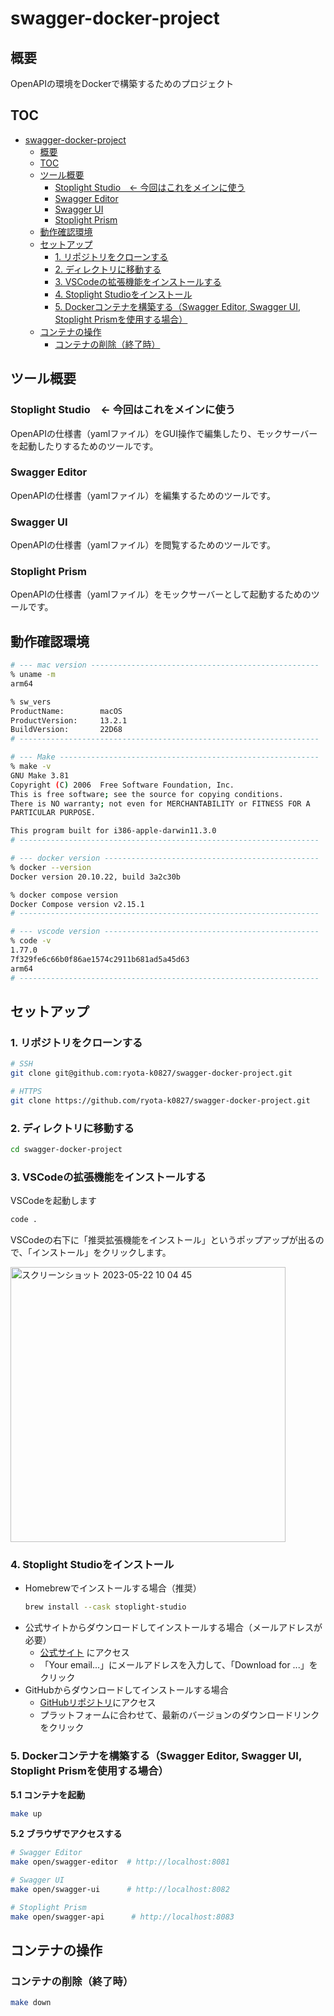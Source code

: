 # swagger-docker-project

## 概要
OpenAPIの環境をDockerで構築するためのプロジェクト

## TOC
- [swagger-docker-project](#swagger-docker-project)
  - [概要](#概要)
  - [TOC](#toc)
  - [ツール概要](#ツール概要)
    - [Stoplight Studio　← 今回はこれをメインに使う](#stoplight-studio-今回はこれをメインに使う)
    - [Swagger Editor](#swagger-editor)
    - [Swagger UI](#swagger-ui)
    - [Stoplight Prism](#stoplight-prism)
  - [動作確認環境](#動作確認環境)
  - [セットアップ](#セットアップ)
    - [1. リポジトリをクローンする](#1-リポジトリをクローンする)
    - [2. ディレクトリに移動する](#2-ディレクトリに移動する)
    - [3. VSCodeの拡張機能をインストールする](#3-vscodeの拡張機能をインストールする)
    - [4. Stoplight Studioをインストール](#4-stoplight-studioをインストール)
    - [5. Dockerコンテナを構築する（Swagger Editor, Swagger UI, Stoplight Prismを使用する場合）](#5-dockerコンテナを構築するswagger-editor-swagger-ui-stoplight-prismを使用する場合)
  - [コンテナの操作](#コンテナの操作)
    - [コンテナの削除（終了時）](#コンテナの削除終了時)


## ツール概要

### Stoplight Studio　← 今回はこれをメインに使う

OpenAPIの仕様書（yamlファイル）をGUI操作で編集したり、モックサーバーを起動したりするためのツールです。

### Swagger Editor

OpenAPIの仕様書（yamlファイル）を編集するためのツールです。

### Swagger UI

OpenAPIの仕様書（yamlファイル）を閲覧するためのツールです。

### Stoplight Prism

OpenAPIの仕様書（yamlファイル）をモックサーバーとして起動するためのツールです。

## 動作確認環境

```sh
# --- mac version ---------------------------------------------------
% uname -m
arm64

% sw_vers
ProductName:		macOS
ProductVersion:		13.2.1
BuildVersion:		22D68
# -------------------------------------------------------------------

# --- Make ----------------------------------------------------------
% make -v
GNU Make 3.81
Copyright (C) 2006  Free Software Foundation, Inc.
This is free software; see the source for copying conditions.
There is NO warranty; not even for MERCHANTABILITY or FITNESS FOR A
PARTICULAR PURPOSE.

This program built for i386-apple-darwin11.3.0
# -------------------------------------------------------------------

# --- docker version ------------------------------------------------
% docker --version
Docker version 20.10.22, build 3a2c30b

% docker compose version
Docker Compose version v2.15.1
# -------------------------------------------------------------------

# --- vscode version ------------------------------------------------
% code -v
1.77.0
7f329fe6c66b0f86ae1574c2911b681ad5a45d63
arm64
# -------------------------------------------------------------------
```

## セットアップ

### 1. リポジトリをクローンする

```sh
# SSH
git clone git@github.com:ryota-k0827/swagger-docker-project.git

# HTTPS
git clone https://github.com/ryota-k0827/swagger-docker-project.git
```

### 2. ディレクトリに移動する

```sh
cd swagger-docker-project
```

### 3. VSCodeの拡張機能をインストールする

VSCodeを起動します

```sh
code .
```

VSCodeの右下に「推奨拡張機能をインストール」というポップアップが出るので、「インストール」をクリックします。

<img width="440" alt="スクリーンショット 2023-05-22 10 04 45" src="https://github.com/ryota-k0827/swagger-docker-project/assets/50436249/7f6714ae-e895-4bd4-a2ba-b2f6b37fc817">

### 4. Stoplight Studioをインストール

- Homebrewでインストールする場合（推奨）
  ```sh
  brew install --cask stoplight-studio
  ```
- 公式サイトからダウンロードしてインストールする場合（メールアドレスが必要）
  - [公式サイト](https://stoplight.io/studio) にアクセス
  - 「Your email...」にメールアドレスを入力して、「Download for ...」をクリック
- GitHubからダウンロードしてインストールする場合
  - [GitHubリポジトリ](https://github.com/stoplightio/studio/releases)にアクセス
  - プラットフォームに合わせて、最新のバージョンのダウンロードリンクをクリック

### 5. Dockerコンテナを構築する（Swagger Editor, Swagger UI, Stoplight Prismを使用する場合）

**5.1 コンテナを起動**

```sh
make up
```

**5.2 ブラウザでアクセスする**

```sh
# Swagger Editor
make open/swagger-editor  # http://localhost:8081

# Swagger UI
make open/swagger-ui      # http://localhost:8082

# Stoplight Prism
make open/swagger-api      # http://localhost:8083
```

## コンテナの操作

### コンテナの削除（終了時）

```sh
make down
```
